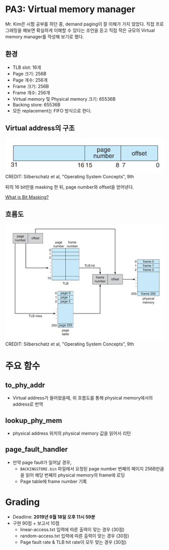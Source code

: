 # PA3: Virtual memory manager

Mr. Kim은 시험 공부를 하던 중, demand paging이 잘 이해가 가지 않았다. 직접 프로그래밍을 해보면 확실하게 이해할 수 있다는 조언을 듣고 직접 작은 규모의 Virtual memory manager를 작성해 보기로 했다.

## 환경

- TLB slot: 16개
- Page 크기: 256B
- Page 개수: 256개
- Frame 크기: 256B
- Frame 개수: 256개
- Virtual memory 및 Physical memory 크기: 65536B
- Backing store: 65536B
- 모든 replacement는 FIFO 방식으로 한다.

## Virtual address의 구조

![](./images/address-format.png)
CREDIT:  Silberschatz et al, "Operating System Concepts", 9th

뒤의 16 bit만을 masking 한 뒤, page number와 offset을 얻어낸다.

[What is Bit Masking?](https://stackoverflow.com/questions/10493411/what-is-bit-masking)

## 흐름도

![](./images/flowchart.png)
CREDIT:  Silberschatz et al, "Operating System Concepts", 9th

# 주요 함수

## to_phy_addr

- Virtual address가 들어왔을때, 위 흐름도를 통해 physical memory에서의 address로 번역

## lookup_phy_mem

- physical address 위치의 physical memory 값을 읽어서 리턴

## page_fault_handler

- 만약 page fault가 일어날 경우,
    - `BACKINGSTORE.bin` 파일에서 요청된 page number 번째의 페이지 256B만큼을 읽어 해당 번째의 physical memory의 frame에 로딩
    - Page table에 frame number 기록

# Grading

- Deadline: **2019년 6월 18일 오후 11시 59분**
- 구현 90점 + 보고서 10점
    - linear-access.txt 입력에 따른 출력이 맞는 경우 (30점)
    - random-access.txt 입력에 따른 출력이 맞는 경우 (30점)
    - Page fault rate & TLB hit rate이 모두 맞는 경우 (30점)
